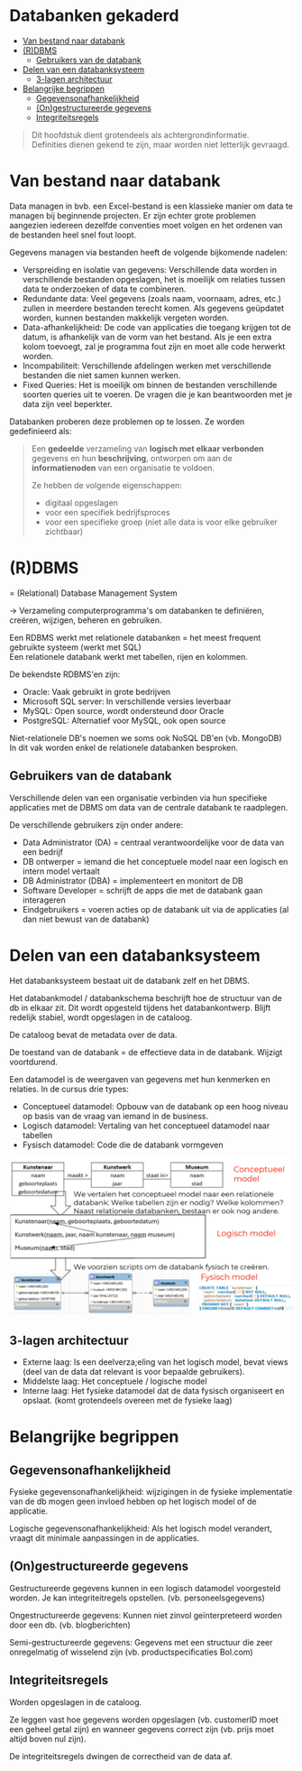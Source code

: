 <h1> Databanken gekaderd </h1>

- [Van bestand naar databank](#van-bestand-naar-databank)
- [(R)DBMS](#rdbms)
  - [Gebruikers van de databank](#gebruikers-van-de-databank)
- [Delen van een databanksysteem](#delen-van-een-databanksysteem)
  - [3-lagen architectuur](#3-lagen-architectuur)
- [Belangrijke begrippen](#belangrijke-begrippen)
  - [Gegevensonafhankelijkheid](#gegevensonafhankelijkheid)
  - [(On)gestructureerde gegevens](#ongestructureerde-gegevens)
  - [Integriteitsregels](#integriteitsregels)

> Dit hoofdstuk dient grotendeels als achtergrondinformatie. <br> Definities dienen gekend te zijn, maar worden niet letterlijk gevraagd.

# Van bestand naar databank

Data managen in bvb. een Excel-bestand is een klassieke manier om data te managen bij beginnende projecten. Er zijn echter grote problemen aangezien iedereen dezelfde conventies moet volgen en het ordenen van de bestanden heel snel fout loopt.

Gegevens managen via bestanden heeft de volgende bijkomende nadelen:

- Verspreiding en isolatie van gegevens: Verschillende data worden in verschillende bestanden opgeslagen, het is moeilijk om relaties tussen data te onderzoeken of data te combineren.
- Redundante data: Veel gegevens (zoals naam, voornaam, adres, etc.) zullen in meerdere bestanden terecht komen. Als gegevens geüpdatet worden, kunnen bestanden makkelijk vergeten worden.
- Data-afhankelijkheid: De code van applicaties die toegang krijgen tot de datum, is afhankelijk van de vorm van het bestand. Als je een extra kolom toevoegt, zal je programma fout zijn en moet alle code herwerkt worden.
- Incompabiliteit: Verschillende afdelingen werken met verschillende bestanden die niet samen kunnen werken.
- Fixed Queries: Het is moeilijk om binnen de bestanden verschillende soorten queries uit te voeren. De vragen die je kan beantwoorden met je data zijn veel beperkter.

Databanken proberen deze problemen op te lossen. Ze worden gedefinieerd als:

> Een **gedeelde** verzameling van **logisch met elkaar verbonden** gegevens en hun **beschrijving**, ontworpen om aan de **informatienoden** van een organisatie te voldoen.
>
> Ze hebben de volgende eigenschappen:
>
> - digitaal opgeslagen
> - voor een specifiek bedrijfsproces
> - voor een specifieke groep (niet alle data is voor elke gebruiker zichtbaar)

# (R)DBMS

= (Relational) Database Management System

-> Verzameling computerprogramma's om databanken te definiëren, creëren, wijzigen, beheren en gebruiken.

Een RDBMS werkt met relationele databanken = het meest frequent gebruikte systeem (werkt met SQL) <br>
Een relationele databank werkt met tabellen, rijen en kolommen.

De bekendste RDBMS'en zijn:

- Oracle: Vaak gebruikt in grote bedrijven
- Microsoft SQL server: In verschillende versies leverbaar
- MySQL: Open source, wordt ondersteund door Oracle
- PostgreSQL: Alternatief voor MySQL, ook open source

Niet-relationele DB's noemen we soms ook NoSQL DB'en (vb. MongoDB) <br>
In dit vak worden enkel de relationele databanken besproken.

## Gebruikers van de databank

Verschillende delen van een organisatie verbinden via hun specifieke applicaties met de DBMS om data van de centrale databank te raadplegen.

De verschillende gebruikers zijn onder andere:

- Data Administrator (DA) = centraal verantwoordelijke voor de data van een bedrijf
- DB ontwerper = iemand die het conceptuele model naar een logisch en intern model vertaalt
- DB Administrator (DBA) = implementeert en monitort de DB
- Software Developer = schrijft de apps die met de databank gaan interageren
- Eindgebruikers = voeren acties op de databank uit via de applicaties (al dan niet bewust van de databank)

# Delen van een databanksysteem

Het databanksysteem bestaat uit de databank zelf en het DBMS.

Het databankmodel / databankschema beschrijft hoe de structuur van de db in elkaar zit. Dit wordt opgesteld tijdens het databankontwerp. Blijft redelijk stabiel, wordt opgeslagen in de cataloog.

De cataloog bevat de metadata over de data.

De toestand van de databank = de effectieve data in de databank. Wijzigt voortdurend.

Een datamodel is de weergaven van gegevens met hun kenmerken en relaties. In de cursus drie types:

- Conceptueel datamodel: Opbouw van de databank op een hoog niveau op basis van de vraag van iemand in de business.
- Logisch datamodel: Vertaling van het conceptueel datamodel naar tabellen
- Fysisch datamodel: Code die de databank vormgeven

![Conceptueel, logisch en fysisch model](./img/conceptueel-logisch-fysisch-model.png)

## 3-lagen architectuur

- Externe laag: Is een deelverza;eling van het logisch model, bevat views (deel van de data dat relevant is voor bepaalde gebruikers).
- Middelste laag: Het conceptuele / logische model
- Interne laag: Het fysieke datamodel dat de data fysisch organiseert en opslaat. (komt grotendeels overeen met de fysieke laag)

# Belangrijke begrippen

## Gegevensonafhankelijkheid

Fysieke gegevensonafhankelijkheid: wijzigingen in de fysieke implementatie van de db mogen geen invloed hebben op het logisch model of de applicatie.

Logische gegevensonafhankelijkheid: Als het logisch model verandert, vraagt dit minimale aanpassingen in de applicaties.

## (On)gestructureerde gegevens

Gestructureerde gegevens kunnen in een logisch datamodel voorgesteld worden. Je kan integriteitregels opstellen. (vb. personeelsgegevens)

Ongestructureerde gegevens: Kunnen niet zinvol geïnterpreteerd worden door een db. (vb. blogberichten)

Semi-gestructureerde gegevens: Gegevens met een structuur die zeer onregelmatig of wisselend zijn (vb. productspecificaties Bol.com)

## Integriteitsregels

Worden opgeslagen in de cataloog.

Ze leggen vast hoe gegevens worden opgeslagen (vb. customerID moet een geheel getal zijn) en wanneer gegevens correct zijn (vb. prijs moet altijd boven nul zijn).

De integriteitsregels dwingen de correctheid van de data af.
